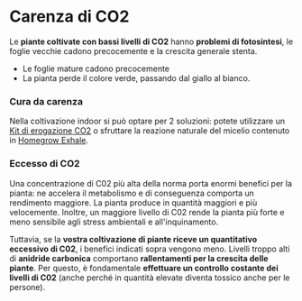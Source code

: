 # Carenza di CO2

Le **piante coltivate con bassi livelli di CO2** hanno **problemi di fotosintesi**, le foglie vecchie cadono precocemente e la crescita generale stenta.

* Le foglie mature cadono precocemente
* La pianta perde il colore verde, passando dal giallo al bianco.

### **Cura da carenza**

Nella coltivazione indoor si può optare per 2 soluzioni: potete utilizzare un [Kit di erogazione CO2](https://www.idroponica.it/kit-co2-bombola-regolatore-elettrovalvola~10270.html) o sfruttare la reazione naturale del micelio contenuto in [Homegrow Exhale](https://www.idroponica.it/co2-exhale-homegrown-anidride-carbonica~20719.html).

### Eccesso di CO2

Una concentrazione di C02 più alta della norma porta enormi benefici per la pianta: ne accelera il metabolismo e di conseguenza comporta un rendimento maggiore. La pianta produce in quantità maggiori e più velocemente. Inoltre, un maggiore livello di C02 rende la pianta più forte e meno sensibile agli stress ambientali e all'inquinamento.

Tuttavia, se la **vostra coltivazione di piante riceve un quantitativo eccessivo di C02**, i benefici indicati sopra vengono meno. Livelli troppo alti di **anidride carbonica** comportano **rallentamenti per la crescita delle piante**. Per questo, è fondamentale **effettuare un controllo costante dei livelli di C02** \(anche perché in quantità elevate diventa tossico anche per le persone\).


